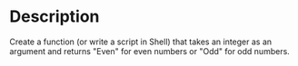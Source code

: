 # Description

Create a function (or write a script in Shell) that takes an integer as an argument and returns "Even" for even numbers or "Odd" for odd numbers.
